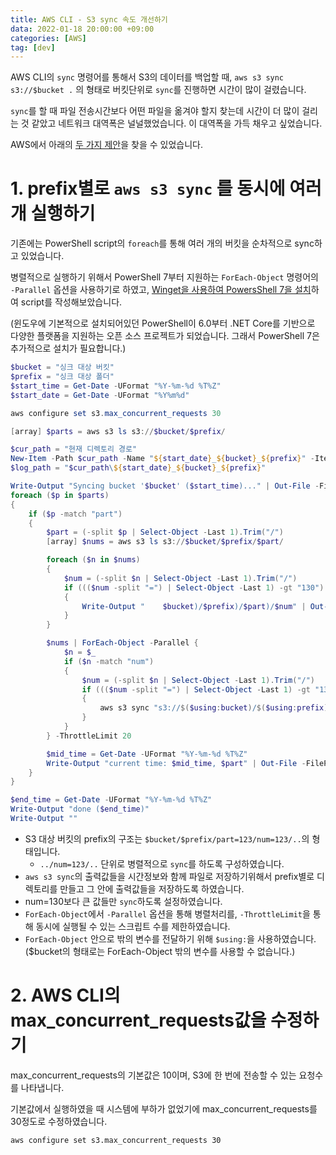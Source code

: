 ```yaml
---
title: AWS CLI - S3 sync 속도 개선하기
data: 2022-01-18 20:00:00 +09:00
categories: [AWS]
tag: [dev]
---
```


AWS CLI의 `sync` 명령어를 통해서 S3의 데이터를 백업할 때, `aws s3 sync s3://$bucket .` 의 형태로 버킷단위로 `sync`를 진행하면 시간이 많이 걸렸습니다.

`sync`를 할 때 파일 전송시간보다 어떤 파일을 옮겨야 할지 찾는데 시간이 더 많이 걸리는 것 같았고 네트워크 대역폭은 널널했었습니다. 이 대역폭을 가득 채우고 싶었습니다.

AWS에서 아래의 [두 가지 제안](https://aws.amazon.com/premiumsupport/knowledge-center/s3-improve-transfer-sync-command/)을 찾을 수 있었습니다.

# 1. prefix별로 `aws s3 sync` 를 동시에 여러 개 실행하기

기존에는 PowerShell script의 `foreach`를 통해 여러 개의 버킷을 순차적으로 sync하고 있었습니다.

병렬적으로 실행하기 위해서 PowerShell 7부터 지원하는 `ForEach-Object` 명령어의 `-Parallel` 옵션을 사용하기로 하였고, [Winget을 사용하여 PowersShell 7을 설치](https://docs.microsoft.com/ko-kr/powershell/scripting/install/installing-powershell-on-windows?view=powershell-7.2#install-powershell-using-winget)하여 script를 작성해보았습니다.

(윈도우에 기본적으로 설치되어있던 PowerShell이 6.0부터 .NET Core를 기반으로 다양한 플랫폼을 지원하는 오픈 소스 프로젝트가 되었습니다. 그래서 PowerShell 7은 추가적으로 설치가 필요합니다.)

```powershell
$bucket = "싱크 대상 버킷"
$prefix = "싱크 대상 폴더"
$start_time = Get-Date -UFormat "%Y-%m-%d %T%Z"
$start_date = Get-Date -UFormat "%Y%m%d"

aws configure set s3.max_concurrent_requests 30

[array] $parts = aws s3 ls s3://$bucket/$prefix/

$cur_path = "현재 디렉토리 경로"
New-Item -Path $cur_path -Name "${start_date}_${bucket}_${prefix}" -ItemType "directory"
$log_path = "$cur_path\${start_date}_${bucket}_${prefix}"

Write-Output "Syncing bucket '$bucket' ($start_time)..." | Out-File -FilePath "$log_path\log.log" -Append
foreach ($p in $parts)
{
    if ($p -match "part")
    {
        $part = (-split $p | Select-Object -Last 1).Trim("/")
        [array] $nums = aws s3 ls s3://$bucket/$prefix/$part/

        foreach ($n in $nums)
        {
            $num = (-split $n | Select-Object -Last 1).Trim("/")
            if ((($num -split "=") | Select-Object -Last 1) -gt "130")
            {
                Write-Output "    $bucket)/$prefix)/$part)/$num" | Out-File -FilePath "$log_path\log.log" -Append
            }
        }

        $nums | ForEach-Object -Parallel {
            $n = $_
            if ($n -match "num")
            {
                $num = (-split $n | Select-Object -Last 1).Trim("/")
                if ((($num -split "=") | Select-Object -Last 1) -gt "130")
                {
                    aws s3 sync "s3://$($using:bucket)/$($using:prefix)/$($using:part)/$num" "로컬 디렉토리 경로\$($using:bucket)\$($using:prefix)\$($using:part)\$num" 2>&1 > "$($using:log_path)\$($using:part)_$date.log"
                }
            }
        } -ThrottleLimit 20

        $mid_time = Get-Date -UFormat "%Y-%m-%d %T%Z"
        Write-Output "current time: $mid_time, $part" | Out-File -FilePath "$log_path\log.log" -Append
    }
}

$end_time = Get-Date -UFormat "%Y-%m-%d %T%Z"
Write-Output "done ($end_time)"
Write-Output ""
```

- S3 대상 버킷의 prefix의 구조는 `$bucket/$prefix/part=123/num=123/..`의 형태입니다.
    - `../num=123/..` 단위로 병렬적으로 `sync`를 하도록 구성하였습니다.
- `aws s3 sync`의 출력값들을 시간정보와 함께 파일로 저장하기위해서 prefix별로 디렉토리를 만들고 그 안에 출력값들을 저장하도록 하였습니다.
- num=130보다 큰 값들만 `sync`하도록 설정하였습니다.
- `ForEach-Object`에서 `-Parallel` 옵션을 통해 병렬처리를, `-ThrottleLimit`을 통해 동시에 실행될 수 있는 스크립트 수를 제한하였습니다.
- `ForEach-Object` 안으로 밖의 변수를 전달하기 위해 `$using:`을 사용하였습니다. ($bucket의 형태로는 ForEach-Object 밖의 변수를 사용할 수 없습니다.)

# 2. AWS CLI의 max_concurrent_requests값을 수정하기
max_concurrent_requests의 기본값은 10이며, S3에 한 번에 전송할 수 있는 요청수를 나타냅니다.

기본값에서 실행하였을 때 시스템에 부하가 없었기에 max_concurrent_requests를 30정도로 수정하였습니다.

`aws configure set s3.max_concurrent_requests 30`